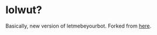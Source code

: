 lolwut?
==========

Basically, new version of letmebeyourbot. Forked from [here](https://github.com/aidanrwt/twitch-bot).
